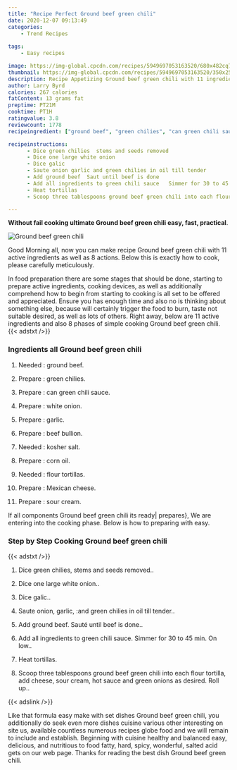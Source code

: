 ```yaml
---
title: "Recipe Perfect Ground beef green chili"
date: 2020-12-07 09:13:49
categories:
    - Trend Recipes
    
tags:
    - Easy recipes

image: https://img-global.cpcdn.com/recipes/5949697053163520/680x482cq70/ground-beef-green-chili-recipe-main-photo.jpg
thumbnail: https://img-global.cpcdn.com/recipes/5949697053163520/350x250cq70/ground-beef-green-chili-recipe-main-photo.jpg
description: Recipe Appetizing Ground beef green chili with 11 ingredients and 8 stages of easy cooking.
author: Larry Byrd
calories: 267 calories
fatContent: 13 grams fat
preptime: PT21M
cooktime: PT1H
ratingvalue: 3.8
reviewcount: 1778
recipeingredient: ["ground beef", "green chilies", "can green chili sauce", "white onion", "garlic", "beef bullion", "kosher salt", "corn oil", "flour tortillas", "Mexican cheese", "sour cream"]

recipeinstructions: 
      - Dice green chilies  stems and seeds removed 
      - Dice one large white onion 
      - Dice galic 
      - Saute onion garlic and green chilies in oil till tender 
      - Add ground beef  Saut until beef is done 
      - Add all ingredients to green chili sauce   Simmer for 30 to 45 min On low 
      - Heat tortillas 
      - Scoop three tablespoons ground beef green chili into each flour tortilla  add cheese sour cream hot sauce and green onions as desired   Roll up

---
```




**Without fail cooking ultimate Ground beef green chili easy, fast, practical**. 


![Ground beef green chili](https://img-global.cpcdn.com/recipes/5949697053163520/680x482cq70/ground-beef-green-chili-recipe-main-photo.jpg "Ground beef green chili")




Good Morning all, now you can make recipe Ground beef green chili with 11 active ingredients as well as 8 actions. Below this is exactly how to cook, please carefully meticulously.

In food preparation there are some stages that should be done, starting to prepare active ingredients, cooking devices, as well as additionally comprehend how to begin from starting to cooking is all set to be offered and appreciated. Ensure you has enough time and also no is thinking about something else, because will certainly trigger the food to burn, taste not suitable desired, as well as lots of others. Right away, below are 11 active ingredients and also 8 phases of simple cooking Ground beef green chili.
{{< adstxt />}}

### Ingredients all Ground beef green chili


1. Needed  : ground beef.

1. Prepare  : green chilies.

1. Prepare  : can green chili sauce.

1. Prepare  : white onion.

1. Prepare  : garlic.

1. Prepare  : beef bullion.

1. Needed  : kosher salt.

1. Prepare  : corn oil.

1. Needed  : flour tortillas.

1. Prepare  : Mexican cheese.

1. Prepare  : sour cream.



If all components Ground beef green chili its ready| prepares}, We are entering into the cooking phase. Below is how to preparing with easy.

### Step by Step Cooking Ground beef green chili

{{< adstxt />}}


1. Dice green chilies,  stems and seeds removed..



1. Dice one large white onion..



1. Dice galic..



1. Saute onion, garlic, :and green chilies in oil till tender..



1. Add ground beef.  Sauté until beef is done..



1. Add all ingredients to green chili sauce.   Simmer for 30 to 45 min. On low..



1. Heat tortillas.



1. Scoop three tablespoons ground beef green chili into each flour tortilla,  add cheese, sour cream, hot sauce and green onions as desired.   Roll up..





{{< adslink />}}

Like that formula easy make with set dishes Ground beef green chili, you additionally do seek even more dishes cuisine various other interesting on site us, available countless numerous recipes globe food and we will remain to include and establish. Beginning with cuisine healthy and balanced easy, delicious, and nutritious to food fatty, hard, spicy, wonderful, salted acid gets on our web page. Thanks for reading the best dish Ground beef green chili.
